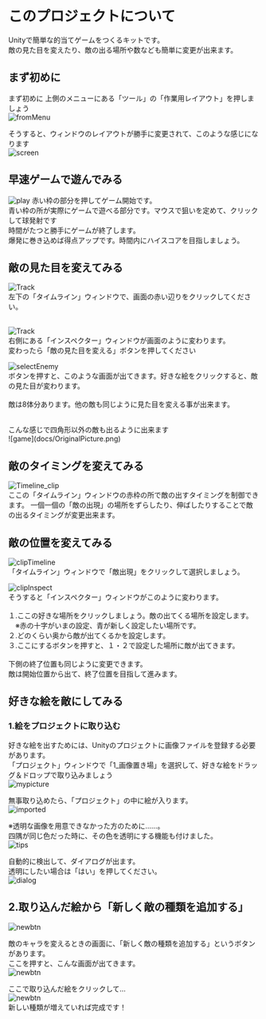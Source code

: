 # このプロジェクトについて
Unityで簡単な的当てゲームをつくるキットです。<br />
敵の見た目を変えたり、敵の出る場所や数なども簡単に変更が出来ます。

## まず初めに
まず初めに 上側のメニューにある「ツール」の「作業用レイアウト」を押しましょう<br />
![fromMenu](docs/MenuChange.png)

そうすると、ウィンドウのレイアウトが勝手に変更されて、このような感じになります<br />
![screen](docs/Screen.png)

## 早速ゲームで遊んでみる

![play](docs/PlayGame.png)
赤い枠の部分を押してゲーム開始です。<br />
青い枠の所が実際にゲームで遊べる部分です。マウスで狙いを定めて、クリックして球発射です<br />
時間がたつと勝手にゲームが終了します。<br />
爆発に巻き込めば得点アップです。時間内にハイスコアを目指しましょう。<br />

## 敵の見た目を変えてみる
![Track](docs/Timeline_Track.png)<br />
左下の「タイムライン」ウィンドウで、画面の赤い辺りをクリックしてください。<br />
<br />

![Track](docs/TrackInspector.png)<br />
右側にある「インスペクター」ウィンドウが画面のように変わります。<br />
変わったら「敵の見た目を変える」ボタンを押してください<br />

![selectEnemy](docs/SelectyEnemy.png)<br />
ボタンを押すと、このような画面が出てきます。好きな絵をクリックすると、敵の見た目が変わります。<br />
<br />
敵は8体分あります。他の敵も同じように見た目を変える事が出来ます。

<br />
こんな感じで四角形以外の敵も出るように出来ます<br />
![game](docs/OriginalPicture.png) 

## 敵のタイミングを変えてみる
![Timeline_clip](docs/Timeline_Clip.png)<br />
ここの「タイムライン」ウィンドウの赤枠の所で敵の出すタイミングを制御できます。
一個一個の「敵の出現」の場所をずらしたり、伸ばしたりすることで敵の出るタイミングが変更出来ます。

## 敵の位置を変えてみる
![clipTimeline](docs/ClipTimeline.png)<br />
「タイムライン」ウィンドウで「敵出現」をクリックして選択しましょう。<br />

![clipInspect](docs/ClipInspector.png)<br />
そうすると「インスペクター」ウィンドウがこのように変わります。<br />
<br />
１.ここの好きな場所をクリックしましょう。敵の出てくる場所を設定します。<br />
　※赤の十字がいまの設定、青が新しく設定したい場所です。<br />
２.どのくらい奥から敵が出てくるかを設定します。<br />
３.ここにするボタンを押すと、１・２で設定した場所に敵が出てきます。<br />
<br />
下側の終了位置も同じように変更できます。<br />
敵は開始位置から出て、終了位置を目指して進みます。<br />

## 好きな絵を敵にしてみる

### 1.絵をプロジェクトに取り込む
好きな絵を出すためには、Unityのプロジェクトに画像ファイルを登録する必要があります。<br />
「プロジェクト」ウィンドウで「1_画像置き場」を選択して、好きな絵をドラッグ＆ドロップで取り込みましょう<br />
![mypicture](docs/MyPicture.png)<br />

無事取り込めたら、「プロジェクト」の中に絵が入ります。<br />
![imported](docs/ImportComplete.png)<br />

※透明な画像を用意できなかった方のために……。<br />
四隅が同じ色だった時に、その色を透明にする機能も付けました。<br />
![tips](docs/PictureTips.png)<br />

自動的に検出して、ダイアログが出ます。<br />
透明にしたい場合は「はい」を押してください。<br />
![dialog](docs/AlphaDialog.png)<br />

## 2.取り込んだ絵から「新しく敵の種類を追加する」

![newbtn](docs/NewEnemyBtn.png)<br />

敵のキャラを変えるときの画面に、「新しく敵の種類を追加する」というボタンがあります。<br />
ここを押すと、こんな画面が出てきます。<br />
![newbtn](docs/NewEnemy.png)<br />

ここで取り込んだ絵をクリックして…<br />
![newbtn](docs/NewEnemyComplete.png)<br />
新しい種類が増えていれば完成です！
